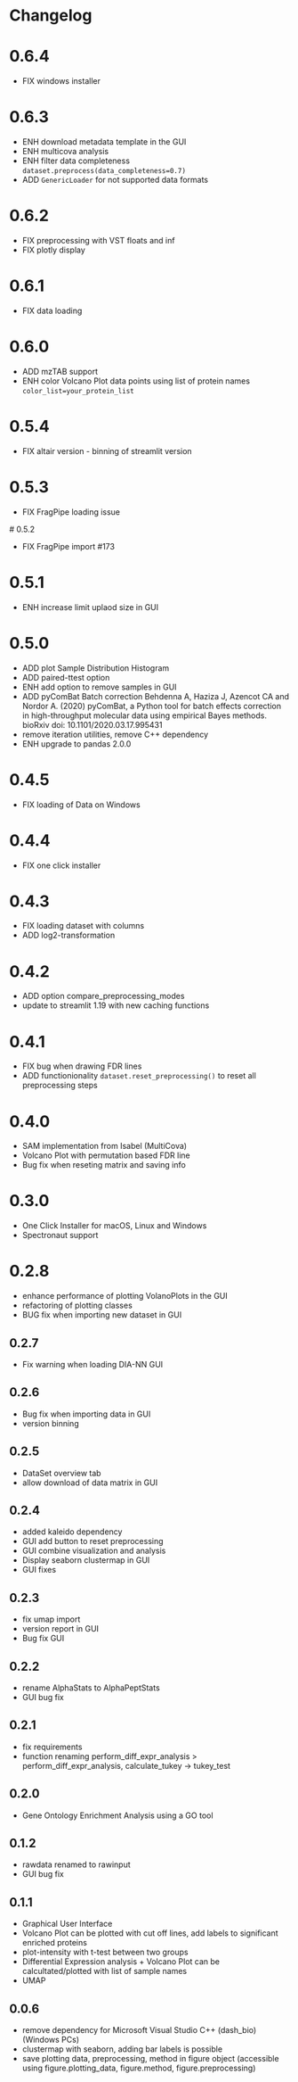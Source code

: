# Changelog

# 0.6.4
* FIX windows installer

# 0.6.3
* ENH download metadata template in the GUI
* ENH multicova analysis
* ENH filter data completeness `dataset.preprocess(data_completeness=0.7)` 
* ADD `GenericLoader` for not supported data formats

# 0.6.2
* FIX preprocessing with VST floats and inf
* FIX plotly display

# 0.6.1
* FIX data loading

# 0.6.0
* ADD mzTAB support
* ENH color Volcano Plot data points using list of protein names `color_list=your_protein_list`


# 0.5.4
* FIX altair version - binning of streamlit version

# 0.5.3
* FIX FragPipe loading issue

# 0.5.2
* FIX FragPipe import #173

# 0.5.1
* ENH increase limit uplaod size in GUI

# 0.5.0
* ADD plot Sample Distribution Histogram
* ADD paired-ttest option 
* ENH add option to remove samples in GUI
* ADD pyComBat Batch correction Behdenna A, Haziza J, Azencot CA and Nordor A. (2020) pyComBat, a Python tool for batch effects correction in high-throughput molecular data using empirical Bayes methods. bioRxiv doi: 10.1101/2020.03.17.995431
* remove iteration utilities, remove C++ dependency
* ENH upgrade to pandas 2.0.0

# 0.4.5
* FIX loading of Data on Windows

# 0.4.4
* FIX one click installer

# 0.4.3
* FIX loading dataset with columns
* ADD log2-transformation

# 0.4.2
* ADD option compare_preprocessing_modes
* update to streamlit 1.19 with new caching functions

# 0.4.1
* FIX bug when drawing FDR lines
* ADD functionionality `dataset.reset_preprocessing()` to reset all preprocessing steps

# 0.4.0
* SAM implementation from Isabel (MultiCova) 
* Volcano Plot with permutation based FDR line
* Bug fix when reseting matrix and saving info

# 0.3.0
* One Click Installer for macOS, Linux and Windows
* Spectronaut support

# 0.2.8
* enhance performance of plotting VolanoPlots in the GUI
* refactoring of plotting classes
* BUG fix when importing new dataset in GUI

## 0.2.7
* Fix warning when loading DIA-NN GUI

## 0.2.6
* Bug fix when importing data in GUI
* version binning

## 0.2.5
* DataSet overview tab
* allow download of data matrix in GUI

## 0.2.4
* added kaleido dependency
* GUI add button to reset preprocessing
* GUI combine visualization and analysis
* Display seaborn clustermap in GUI
* GUI fixes

## 0.2.3
* fix umap import
* version report in GUI
* Bug fix GUI

## 0.2.2
* rename AlphaStats to AlphaPeptStats
* GUI bug fix

## 0.2.1
* fix requirements
* function renaming perform_diff_expr_analysis > perform_diff_expr_analysis, calculate_tukey -> tukey_test

## 0.2.0
* Gene Ontology Enrichment Analysis using a GO tool

## 0.1.2
* rawdata renamed to rawinput
* GUI bug fix

## 0.1.1
* Graphical User Interface
* Volcano Plot can be plotted with cut off lines, add labels to significant enriched proteins
* plot-intensity with t-test between two groups
* Differential Expression analysis + Volcano Plot can be calcultated/plotted with list of sample names
* UMAP

## 0.0.6
* remove dependency for Microsoft Visual Studio C++ (dash_bio) (Windows PCs)
* clustermap with seaborn, adding bar labels is possible
* save plotting data, preprocessing, method in figure object (accessible using figure.plotting_data, figure.method, figure.preprocessing)















